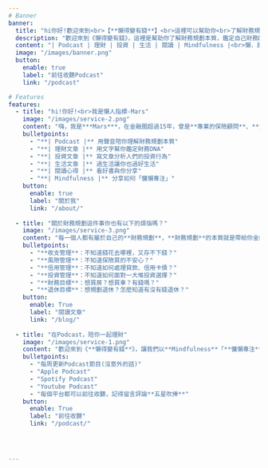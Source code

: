 ```yaml
---
# Banner
banner:
  title: "hi你好!歡迎來到<br>【**懶得變有錢**】<br>這裡可以幫助你<br>了解財務規劃本質<br>鑑定自己財務DNA"
  description: "歡迎來到《懶得變有錢》，這裡是幫助你了解財務規劃本質，鑑定自己財務DNA的網站，讓我們以Mindfulness「慵懶專注」的思維，陪你活在當下，一起理解財務規劃的本質並討論收支問題｜投資想法｜生活心得｜讀書感想。你有理財常見的迷思嗎？，留言給我，我都會在節目中分享！"
  content: "| Podcast | 理財 | 投資 | 生活 | 閱讀 | Mindfulness |<br>懶．是一種思維模式<br>用乘法的效率，解決加法的事情<br>懶．是一種生活方式<br>用專注體驗當下，迎接一直來的未來"
  image: "/images/banner.png"
  button:
    enable: true
    label: "前往收聽Podcast"
    link: "/podcast"

# Features
features:
  - title: "hi!你好!<br>我是懶人指標-Mars"
    image: "/images/service-2.png"
    content: "嗨，我是***Mars***，在金融圈超過15年，曾是**專業的保險顧問**、**全職交易人**、**獨立財務顧問**外，也是現任**金融科技新創C.E.O.**。職業生涯涵蓋了從金融服務到科技新創的廣闊範疇，我喜愛閱讀，也非常懶惰，所以我追求高效率工作與理財的方法，並將這些方法落實在職場與生活當中讓自己可以更懶一些。"
    bulletpoints:
      - "**| Podcast |** 用聲音陪你理解財務規劃本質"
      - "**| 理財文章 |** 用文字幫你鑑定財務DNA"
      - "**| 投資文章 |** 寫文章分析人們的投資行為"
      - "**| 生活文章 |** 過生活讓你也過好生活"
      - "**| 閱讀心得 |** 看好書與你分享"
      - "**| Mindfulness |** 分享如何「慵懶專注」"
    button:
      enable: true
      label: "關於我"
      link: "/about/"  
  
  - title: "關於財務規劃這件事你也有以下的煩惱嗎？"
    image: "/images/service-3.png"
    content: "每一個人都有屬於自己的**財務規劃**，**財務規劃**的本質就是帶給你金錢與生活上的平衡。然而，每個人雖然都有共同的需求——錢，但其實**每個人的財務DNA完全不同**，每個人對於錢的概念與財務決策完全不同，而產生出不同的財務結果，你也有以下的煩惱嗎?。"
    bulletpoints:
      - "**收支管理**：不知道錢花去哪裡，又存不下錢？"
      - "**風險管理**：不知道保險買的不安心？"
      - "**信用管理**：不知道如何處理貸款、信用卡債？"
      - "**投資管理**：不知道如何面對一大堆投資選擇？"
      - "**財務目標**：想買房？想買車？有錢嗎？"
      - "**退休目標**：想規劃退休？怎麼知道有沒有錢退休？"
    button:
      enable: True
      label: "閱讀文章"
      link: "/blog/"
    
  - title: "在Podcast，陪你一起理財"
    image: "/images/service-1.png"
    content: "歡迎來到《**懶得變有錢**》，讓我們以**Mindfulness**「**慵懶專注**」的思維，陪你活在當下，一起理解財務規劃的本質。一起討論收支問題｜投資想法｜生活心得｜讀書感想｜你有理財常見的迷思嗎？，**留言給我**，我都會在節目中分享！"
    bulletpoints:
      - "每周更新Podcast節目(沒意外的話)"
      - "Apple Podcast"
      - "Spotify Podcast"
      - "Youtube Podcast"
      - "每個平台都可以前往收聽，記得留言評論**五星吹捧**"
    button:
      enable: True
      label: "前往收聽"
      link: "/podcast/"




---
```


